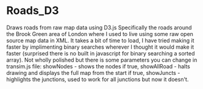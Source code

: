 # Roads_D3
Draws roads from raw map data using D3.js
Specifically the roads around the Brook Green area of London where I used to live using some raw open source map data in XML. It takes a bit of time to load, I have tried making it faster by implimenting binary searches wherever I thought it would make it faster (surprised there is no built in javascript for binary searching a sorted array). Not wholly polished but there is some parameters you can change in transim.js file:
showNodes - shows the nodes if true,
showAllRoad - halts drawing and displays the full map from the start if true,
showJuncts - highlights the junctions, used to work for all junctions but now it doesn't.
